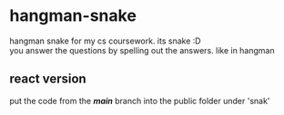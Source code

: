 # hangman-snake
hangman snake for my cs coursework. its snake :D<br>
you answer the questions by spelling out the answers. like in hangman

## react version
put the code from the _**main**_ branch into the public folder under 'snak'<br>